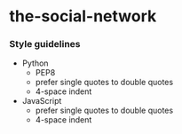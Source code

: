the-social-network
==================


### Style guidelines

- Python
  - PEP8
  - prefer single quotes to double quotes
  - 4-space indent
- JavaScript
  - prefer single quotes to double quotes
  - 4-space indent
